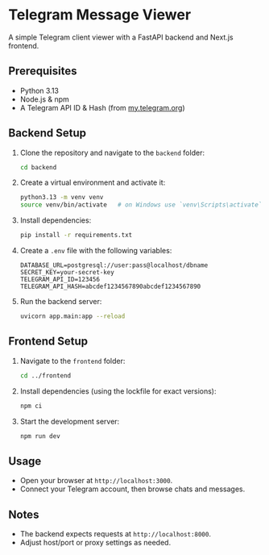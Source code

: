 # Telegram Message Viewer

A simple Telegram client viewer with a FastAPI backend and Next.js frontend.

## Prerequisites

- Python 3.13
- Node.js & npm
- A Telegram API ID & Hash (from [my.telegram.org](https://my.telegram.org))

## Backend Setup

1. Clone the repository and navigate to the `backend` folder:
   ```bash
   cd backend
   ```
2. Create a virtual environment and activate it:
   ```bash
   python3.13 -m venv venv
   source venv/bin/activate   # on Windows use `venv\Scripts\activate`
   ```
3. Install dependencies:
   ```bash
   pip install -r requirements.txt
   ```
4. Create a `.env` file with the following variables:
   ```dotenv
   DATABASE_URL=postgresql://user:pass@localhost/dbname
   SECRET_KEY=your-secret-key
   TELEGRAM_API_ID=123456
   TELEGRAM_API_HASH=abcdef1234567890abcdef1234567890
   ```
5. Run the backend server:
   ```bash
   uvicorn app.main:app --reload
   ```

## Frontend Setup

1. Navigate to the `frontend` folder:
   ```bash
   cd ../frontend
   ```
2. Install dependencies (using the lockfile for exact versions):
   ```bash
   npm ci
   ```
3. Start the development server:
   ```bash
   npm run dev
   ```

## Usage

- Open your browser at `http://localhost:3000`.
- Connect your Telegram account, then browse chats and messages.

## Notes

- The backend expects requests at `http://localhost:8000`.
- Adjust host/port or proxy settings as needed.



